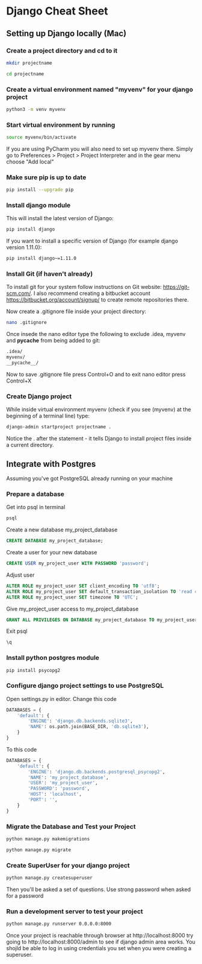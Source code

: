 # Django Cheat Sheet

## Setting up Django locally (Mac)

### Create a project directory and cd to it
```bash
mkdir projectname
```
```bash
cd projectname
```

### Create a virtual environment named "myvenv" for your django project
```bash
python3 -m venv myvenv
```

### Start virtual environment by running
```bash
source myvenv/bin/activate
```
If you are using PyCharm you will also need to set up myvenv there. Simply go to Preferences > Project > Project Interpreter and in the gear menu choose "Add local"

### Make sure pip is up to date
```bash
pip install --upgrade pip
```

### Install django module
This will install the latest version of Django:
```bash
pip install django
```
If you want to install a specific version of Django (for example django version 1.11.0):
```bash
pip install django~=1.11.0
```

### Install Git (if haven't already)
To install git for your system follow instructions on Git website: https://git-scm.com/. I also recommend creating a bitbucket account https://bitbucket.org/account/signup/ to create remote repositories there.

Now create a .gitignore file inside your project directory:
```bash
nano .gitignore
```
Once insede the nano editor type the following to exclude .idea, myvenv and __pycache__ from being added to git:
```bash
.idea/
myvenv/
__pycache__/
```
Now to save .gitignore file press Control+O and to exit nano editor press Control+X

### Create Django project
While inside virtual environment myvenv (check if you see (myvenv) at the beginning of a terminal line) type:
```bash
django-admin startproject projectname .
```
Notice the . after the statement - it tells Django to install project files inside a current directory.


## Integrate with Postgres
Assuming you've got PostgreSQL already running on your machine

### Prepare a database

Get into psql in terminal
```bash
psql
```

Create a new database my_project_database
```sql
CREATE DATABASE my_project_database;
```

Create a user for your new database
```sql
CREATE USER my_project_user WITH PASSWORD 'password';
```

Adjust user
```sql
ALTER ROLE my_project_user SET client_encoding TO 'utf8';
ALTER ROLE my_project_user SET default_transaction_isolation TO 'read committed';
ALTER ROLE my_project_user SET timezone TO 'UTC';
```

Give my_project_user access to my_project_database
```sql
GRANT ALL PRIVILEGES ON DATABASE my_project_database TO my_project_user;
```

Exit psql
```sql
\q
```

### Install python postgres module
```bash
pip install psycopg2
```

### Configure django project settings to use PostgreSQL
Open settings.py in editor. Change this code
```python
DATABASES = {
    'default': {
        'ENGINE': 'django.db.backends.sqlite3',
        'NAME': os.path.join(BASE_DIR, 'db.sqlite3'),
    }
}
```
To this code
```python
DATABASES = {
    'default': {
        'ENGINE': 'django.db.backends.postgresql_psycopg2',
        'NAME': 'my_project_database',
        'USER': 'my_project_user',
        'PASSWORD': 'password',
        'HOST': 'localhost',
        'PORT': '',
    }
}
```

### Migrate the Database and Test your Project

```bash
python manage.py makemigrations
```
```bash
python manage.py migrate
```

### Create SuperUser for your django project

```bash
python manage.py createsuperuser
```
Then you'll be asked a set of questions. Use strong password when asked for a password

### Run a development server to test your project
```bash
python manage.py runserver 0.0.0.0:8000
```
Once your project is reachable through browser at http://localhost:8000 try going to http://localhost:8000/admin to see if django admin area works. You shojld be able to log in using credentials you set when you were creating a superuser.
